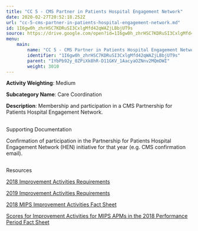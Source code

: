 ```yaml
---
title: "CC 5 - CMS Partner in Patients Hospital Engagement Network"
date: 2020-02-27T20:52:18.252Z
url: "cc-5-cms-partner-in-patients-hospital-engagement-network.md"
id: 1I6gw0h_zhrHSC7KDRuSI3CxlgMfd42qWAZjLBbjUT9s
source: https://drive.google.com/open?id=1I6gw0h_zhrHSC7KDRuSI3CxlgMfd42qWAZjLBbjUT9s
menu:
    main:
        name: "CC 5 - CMS Partner in Patients Hospital Engagement Network"
        identifier: "1I6gw0h_zhrHSC7KDRuSI3CxlgMfd42qWAZjLBbjUT9s"
        parent: "1YbPb92y_0ZPiXk8hR-D11GKV_1AacyaOZNnv2MQmDWI"
        weight: 3010
---
```









**Activity Weighting**: Medium

**Subcategory Name**: Care Coordination

**Description**: Membership and participation in a CMS Partnership for Patients Hospital Engagement Network.







## 

Supporting Documentation

Confirmation of participation in the Partnership for Patients Hospital Engagement Network (HEN) initiative for that year (e.g. CMS confirmation email).







## 

Resources

[2018 Improvement Activities Requirements](https://qpp.cms.gov/mips/improvement-activities?py=2018)

[2019 Improvement Activities Requirements](https://qpp.cms.gov/mips/improvement-activities?py=2019)

[2018 MIPS Improvement Activities Fact Sheet](https://qpp.cms.gov/resource/2018%20MIPS%20Improvement%20Activities%20Fact%20Sheet)

[Scores for Improvement Activities for MIPS APMs in the 2018 Performance Period Fact Sheet](https://qpp.cms.gov/resource/2018%20MIPS%20APMs%20improvement%20Activities%20scores%20fact%20sheet)

